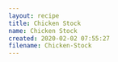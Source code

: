 ```yaml
---
layout: recipe
title: Chicken Stock
name: Chicken Stock
created: 2020-02-02 07:55:27
filename: Chicken-Stock
---
```

